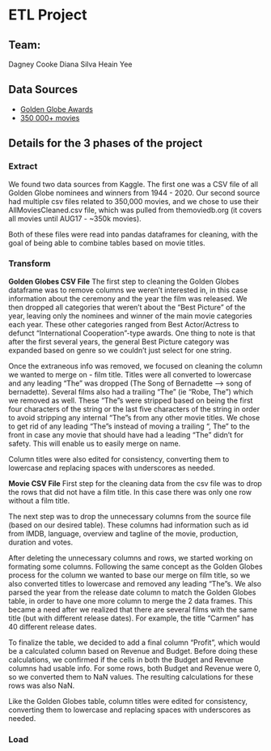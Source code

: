 # ETL Project

## Team:
Dagney Cooke
Diana Silva
Heain Yee

## Data Sources
* [Golden Globe Awards](https://www.kaggle.com/unanimad/golden-globe-awards)
* [350 000+ movies](https://www.kaggle.com/stephanerappeneau/350-000-movies-from-themoviedborg#AllMoviesDetailsCleaned.csv)


## Details for the 3 phases of the project
### Extract

We found two data sources from Kaggle.  The first one was a CSV file of all Golden Globe nominees and winners from 1944 - 2020.  Our second source had multiple csv files related to 350,000 movies, and we chose to use their AllMoviesCleaned.csv file, which was pulled from themoviedb.org (it covers all movies until AUG17  - ~350k movies).  

Both of these files were read into pandas dataframes for cleaning, with the goal of being able to combine tables based on movie titles.


### Transform

**Golden Globes CSV File**
The first step to cleaning the Golden Globes dataframe was to remove columns we weren’t interested in, in this case information about the ceremony and the year the film was released.  We then dropped all categories that weren’t about the “Best Picture” of the year, leaving only the nominees and winner of the main movie categories each year.  These other categories ranged from Best Actor/Actress to defunct “International Cooperation”-type awards.    One thing to note is that after the first several years, the general Best Picture category was expanded based on genre so we couldn’t just select for one string.  
    
Once the extraneous info was removed, we focused on cleaning the column we wanted to merge on - film title.  Titles were all converted to lowercase and any leading “The” was dropped (The Song of Bernadette --> song of bernadette).  Several films also had a trailing “The” (ie “Robe, The”) which we removed as well.  These “The”s were stripped based on being the first four characters of the string or the last five characters of the string in order to avoid stripping any internal “The”s from any other movie titles.  We chose to get rid of any leading “The”s instead of moving a trailing “, The” to the front in case any movie that should have had a leading “The” didn’t for safety.  This will enable us to easily merge on name.

Column titles were also edited for consistency, converting them to lowercase and replacing spaces with underscores as needed.

**Movie CSV File**
First step for the cleaning data from the csv file was to drop the rows that did not have a film title. In this case there was only one row without a film title.

The next step was to drop the unnecessary columns from the source file (based on our desired table). These columns had information such as id from IMDB, language, overview and tagline of the movie, production, duration and votes.
    
After deleting the unnecessary columns and rows, we started working on formating some columns.  Following the same concept as the Golden Globes process for the column we wanted to base our merge on film title, so we also converted titles to lowercase and removed any leading “The”s.  We also parsed the year from the release date column to match the Golden Globes table, in order to have one more column to merge the 2 data frames. This became a need after we realized that there are several films with the same title (but with different release dates). For example, the title “Carmen” has 40 different release dates. 

To finalize the table, we decided to add a final column “Profit”, which would be a calculated column based on Revenue and Budget.  Before doing these calculations, we confirmed if the cells in both the Budget and Revenue columns had usable info. For some rows, both Budget and Revenue were 0, so we converted them to NaN values.  The resulting calculations for these rows was also NaN.

Like the Golden Globes table, column titles were edited for consistency, converting them to lowercase and replacing spaces with underscores as needed.

### Load

